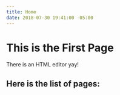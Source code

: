 ```yaml
---
title: Home
date: 2018-07-30 19:41:00 -05:00
---
```


# This is the First Page

There is an HTML editor yay!

## Here is the list of pages:
